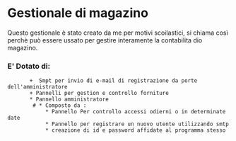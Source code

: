 # Gestionale di magazino

Questo gestionale è stato creato da me per motivi scoilastici, si chiama così perchè può essere ussato per gestire interamente la    contabilita dio magazino.

### E' Dotato di:
           +  Smpt per invio di e-mail di registrazione da porte dell'amministratore
           + Pannelli per gestion e controllo forniture 
           * Pannello amministratore
            # * Composto da :
                * Pannello Per controllo accessi odierni o in determinate date
                * Pannello per registrare un nuovo utente utilizzando smtp
                * creazione di id e password affidate al programma stesso

